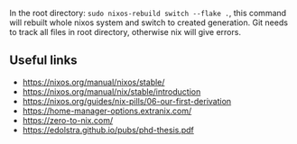 In the root directory: `sudo nixos-rebuild switch --flake .`, this command will rebuilt whole nixos system and switch to created generation.
Git needs to track all files in root directory, otherwise nix will give errors.

## Useful links
- https://nixos.org/manual/nixos/stable/
- https://nixos.org/manual/nix/stable/introduction
- https://nixos.org/guides/nix-pills/06-our-first-derivation
- https://home-manager-options.extranix.com/
- https://zero-to-nix.com/
- https://edolstra.github.io/pubs/phd-thesis.pdf

